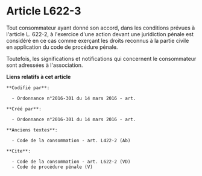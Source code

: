 # Article L622-3

Tout consommateur ayant donné son accord, dans les conditions prévues à l'article L. 622-2, à l'exercice d'une action devant
une juridiction pénale est considéré en ce cas comme exerçant les droits reconnus à la partie civile en application du code
de procédure pénale. 

Toutefois, les significations et notifications qui concernent le consommateur sont adressées à l'association.

**Liens relatifs à cet article**

	**Codifié par**:

	  - Ordonnance n°2016-301 du 14 mars 2016 - art.

	**Créé par**:

	  - Ordonnance n°2016-301 du 14 mars 2016 - art.

	**Anciens textes**:

	  - Code de la consommation - art. L422-2 (Ab)

	**Cite**:

	  - Code de la consommation - art. L622-2 (VD)
	  - Code de procédure pénale (V)
